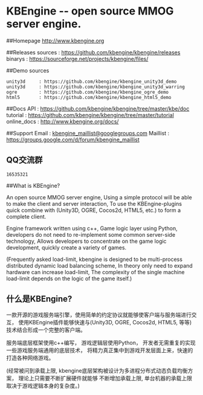 KBEngine -- open source MMOG server engine.
========

##Homepage
http://www.kbengine.org

##Releases
	sources		: https://github.com/kbengine/kbengine/releases 
	binarys		: https://sourceforge.net/projects/kbengine/files/

##Demo sources

	unity3d		: https://github.com/kbengine/kbengine_unity3d_demo
	unity3d		: https://github.com/kbengine/kbengine_unity3d_warring
	ogre		: https://github.com/kbengine/kbengine_ogre_demo
	html5		: https://github.com/kbengine/kbengine_html5_demo


##Docs
	API		: https://github.com/kbengine/kbengine/tree/master/kbe/doc
	tutorial	: https://github.com/kbengine/kbengine/tree/master/tutorial
	online_docs	: http://www.kbengine.org/docs/

##Support
	Email		: kbengine_maillist@googlegroups.com
	Maillist	: https://groups.google.com/d/forum/kbengine_maillist

## QQ交流群
	16535321

##What is KBEngine?

An open source MMOG server engine, Using a simple protocol will be able to make the client and server interaction,
To use the KBEngine-plugins quick combine with (Unity3D, OGRE, Cocos2d, HTML5, etc.) to form a complete client.

Engine framework written using c++, Game logic layer using Python, 
developers do not need to re-implement some common server-side technology,
Allows developers to concentrate on the game logic development, quickly create a variety of games.

(Frequently asked load-limit, kbengine is designed to be multi-process distributed dynamic load balancing scheme, 
In theory only need to expand hardware can increase load-limit, The complexity of the single machine 
load-limit depends on the logic of the game itself.)

## 什么是KBEngine?
一款开源的游戏服务端引擎，使用简单的约定协议就能够使客户端与服务端进行交互，
使用KBEngine插件能够快速与(Unity3D, OGRE, Cocos2d, HTML5, 等等)技术结合形成一个完整的客户端。

服务端底层框架使用c++编写， 游戏逻辑层使用Python， 开发者无需重复的实现一些游戏服务端通用的底层技术，
将精力真正集中到游戏开发层面上来，快速的打造各种网络游戏。

(经常被问到承载上限, kbengine底层架构被设计为多进程分布式动态负载均衡方案， 理论上只需要不断扩展硬件就能够
不断增加承载上限, 单台机器的承载上限取决于游戏逻辑本身的复杂度。)



